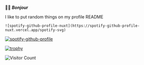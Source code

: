 🐻‍❄️ ***Bonjour***

I like to put random things on my profile README 

`![spotify-github-profile-nuxt](https://spotify-github-profile-nuxt.vercel.app/spotify-svg)`

[![spotify-github-profile](https://spotify-github-profile.vercel.app/api/view?uid=bibjour&cover_image=true&theme=default&show_offline=false&background_color=121212&interchange=true&bar_color_cover=true)](https://spotify-github-profile.vercel.app/api/view?uid=bibjour&redirect=true)

[![trophy](https://github-profile-trophy.vercel.app/?username=Orakell)](https://github.com/ryo-ma/github-profile-trophy)

![Visitor Count](https://profile-counter.glitch.me/Orakell/count.svg)
